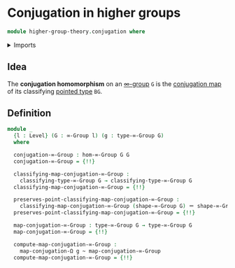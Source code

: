 # Conjugation in higher groups

```agda
module higher-group-theory.conjugation where
```

<details><summary>Imports</summary>

```agda
open import foundation.homotopies
open import foundation.identity-types
open import foundation.universe-levels

open import higher-group-theory.higher-groups
open import higher-group-theory.homomorphisms-higher-groups

open import structured-types.conjugation-pointed-types

open import synthetic-homotopy-theory.conjugation-loops
```

</details>

## Idea

The **conjugation homomorphism** on an
[∞-group](higher-group-theory.higher-groups.md) `G` is the
[conjugation map](structured-types.conjugation-pointed-types.md) of its
classifying [pointed type](structured-types.pointed-types.md) `BG`.

## Definition

```agda
module _
  {l : Level} (G : ∞-Group l) (g : type-∞-Group G)
  where

  conjugation-∞-Group : hom-∞-Group G G
  conjugation-∞-Group = {!!}

  classifying-map-conjugation-∞-Group :
    classifying-type-∞-Group G → classifying-type-∞-Group G
  classifying-map-conjugation-∞-Group = {!!}

  preserves-point-classifying-map-conjugation-∞-Group :
    classifying-map-conjugation-∞-Group (shape-∞-Group G) ＝ shape-∞-Group G
  preserves-point-classifying-map-conjugation-∞-Group = {!!}

  map-conjugation-∞-Group : type-∞-Group G → type-∞-Group G
  map-conjugation-∞-Group = {!!}

  compute-map-conjugation-∞-Group :
    map-conjugation-Ω g ~ map-conjugation-∞-Group
  compute-map-conjugation-∞-Group = {!!}
```
